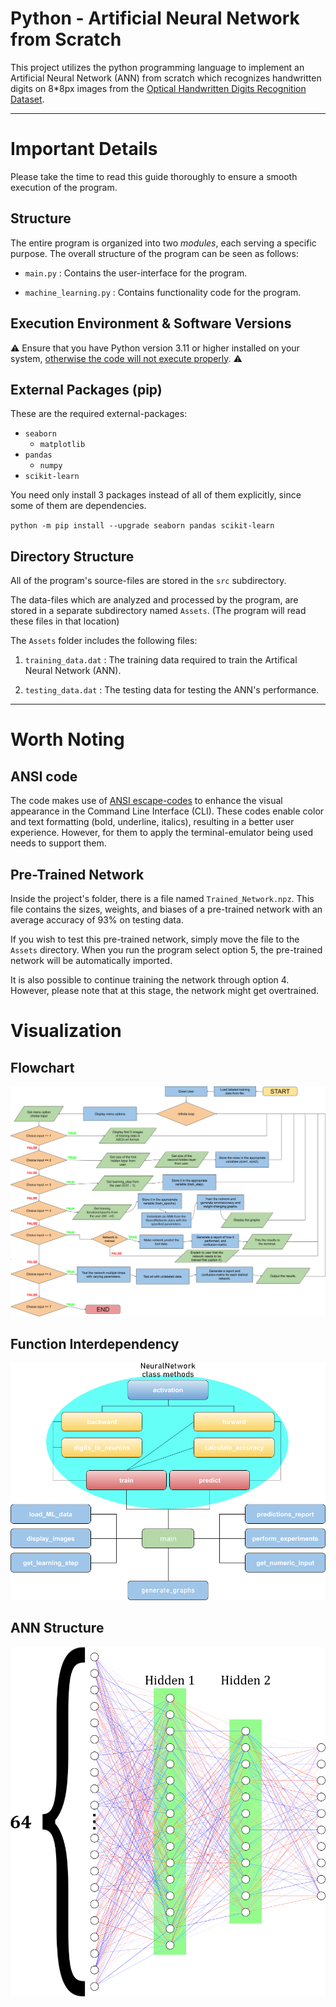 # Python - Artificial Neural Network from Scratch

This project utilizes the python programming language to implement an Artificial Neural Network (ANN) from scratch which recognizes handwritten digits on 8*8px images from the [Optical Handwritten Digits Recognition Dataset](https://archive.ics.uci.edu/dataset/80/optical+recognition+of+handwritten+digits "Dataset").


* * *


# Important Details

Please take the time to read this guide thoroughly to ensure a smooth execution of the program.


## Structure

The entire program is organized into two *modules*, each serving a specific purpose.
The overall structure of the program can be seen as follows:

- `main.py` : Contains the user-interface for the program.

- `machine_learning.py` : Contains functionality code for the program.


## Execution Environment & Software Versions

⚠️ Ensure that you have Python version 3.11 or higher installed on your system, <u>otherwise the code will not execute properly</u>. ⚠️


## External Packages (pip)

These are the required external-packages:

+ `seaborn`
	- `matplotlib`
+ `pandas`
	- `numpy`
+ `scikit-learn`

You need only install 3 packages instead of all of them explicitly, since some of them are dependencies.

`python -m pip install --upgrade seaborn pandas scikit-learn`


## Directory Structure

All of the program's source-files are stored in the `src` subdirectory.

The data-files which are analyzed and processed by the program, are stored in a separate subdirectory named `Assets`.
(The program will read these files in that location)

The `Assets` folder includes the following files:

1. `training_data.dat` : The training data required to train the Artifical Neural Network (ANN).

2. `testing_data.dat` : The testing data for testing the ANN's performance.


* * *


# Worth Noting

## ANSI code

The code makes use of [ANSI escape-codes](https://gist.github.com/fnky/458719343aabd01cfb17a3a4f7296797) to enhance the visual appearance in the Command Line Interface (CLI). These codes enable color and text formatting (bold, underline, italics),
resulting in a better user experience. However, for them to apply the terminal-emulator being used needs to support them.


## Pre-Trained Network

Inside the project's folder, there is a file named `Trained_Network.npz`. This file contains the sizes, weights, and biases of a pre-trained network with an average accuracy of 93% on testing data.

If you wish to test this pre-trained network, simply move the file to the `Assets` directory. When you run the program select option 5, the pre-trained network will be automatically imported.

It is also possible to continue training the network through option 4. However, please note that at this stage, the network might get overtrained.


# Visualization

## Flowchart

![Image Could not Load ](./MD_Assets/Flowchart.png "Flowchart Diagram")


## Function Interdependency

![Image Could not Load ](./MD_Assets/Function_Interdependency.png "Interdependency Diagram")


## ANN Structure

![Image Could not Load ](./MD_Assets/ANN_Structure.png "Neural Network Diagram")


